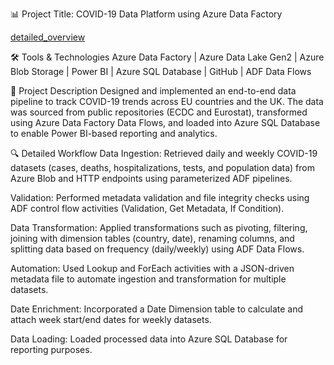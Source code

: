 📊 Project Title: COVID-19 Data Platform using Azure Data Factory

  [ detailed_overview ](https://github.com/bhavya155/COVID-19-EU-UK-Data-Platform-ADF/blob/2e81f82f6ab58bd970c0bbd6a791a34118c09623/pipeline/Detailed%20Overview.md)
   
🛠 Tools & Technologies
Azure Data Factory | Azure Data Lake Gen2 | Azure Blob Storage | Power BI | Azure SQL Database | GitHub | ADF Data Flows

📄 Project Description
Designed and implemented an end-to-end data pipeline to track COVID-19 trends across EU countries and the UK. The data was sourced from public repositories (ECDC and Eurostat), transformed using Azure Data Factory Data Flows, and loaded into Azure SQL Database to enable Power BI-based reporting and analytics.

🔍 Detailed Workflow
Data Ingestion: Retrieved daily and weekly COVID-19 datasets (cases, deaths, hospitalizations, tests, and population data) from Azure Blob and HTTP endpoints using parameterized ADF pipelines.

Validation: Performed metadata validation and file integrity checks using ADF control flow activities (Validation, Get Metadata, If Condition).

Data Transformation: Applied transformations such as pivoting, filtering, joining with dimension tables (country, date), renaming columns, and splitting data based on frequency (daily/weekly) using ADF Data Flows.

Automation: Used Lookup and ForEach activities with a JSON-driven metadata file to automate ingestion and transformation for multiple datasets.

Date Enrichment: Incorporated a Date Dimension table to calculate and attach week start/end dates for weekly datasets.

Data Loading: Loaded processed data into Azure SQL Database for reporting purposes.
